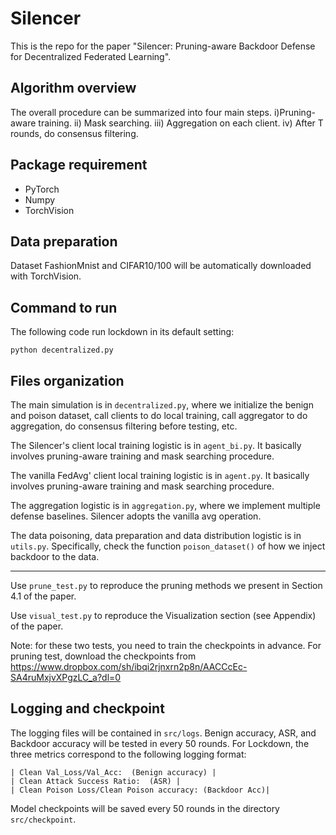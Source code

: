 

# Silencer 
This is the repo for the paper "Silencer: Pruning-aware Backdoor Defense for Decentralized Federated Learning".

## Algorithm overview
The overall procedure can be summarized into four main steps. i)Pruning-aware training. ii) Mask searching. iii) Aggregation on each client. iv) After T rounds, do consensus filtering.



## Package requirement
* PyTorch 
* Numpy
* TorchVision

## Data  preparation
Dataset FashionMnist and CIFAR10/100 will be automatically downloaded with TorchVision.

## Command to run
The following code run lockdown in its default setting:
```
python decentralized.py  
```

## Files organization
The main simulation is in `decentralized.py`, where we initialize the benign and poison dataset, call clients to do local training, call aggregator to do aggregation, do consensus filtering before testing, etc.

The Silencer's client local training logistic is in `agent_bi.py`. It basically involves pruning-aware training and mask searching procedure.  

The vanilla FedAvg' client local training logistic is in `agent.py`. It basically involves pruning-aware training and mask searching procedure.  

The aggregation logistic is in `aggregation.py`, where we implement multiple defense baselines. Silencer adopts the vanilla avg operation. 

The data poisoning, data preparation and data distribution logistic is in `utils.py`. Specifically, check the function `poison_dataset()` of how we inject backdoor to the data. 

--------------------------
Use `prune_test.py` to reproduce the pruning methods we present in Section 4.1 of the paper. 

Use `visual_test.py` to reproduce the Visualization section (see Appendix) of the paper. 

Note: for these two tests, you need to train the checkpoints in advance. For pruning test, download the checkpoints from https://www.dropbox.com/sh/ibqi2rjnxrn2p8n/AACCcEc-SA4ruMxjvXPgzLC_a?dl=0
## Logging and checkpoint
The logging files will be contained in `src/logs`. Benign accuracy, ASR, and Backdoor accuracy will be tested in every 50 rounds.
For Lockdown, the three metrics correspond to the following logging format:
```
| Clean Val_Loss/Val_Acc:  (Benign accuracy) |
| Clean Attack Success Ratio:  (ASR) |
| Clean Poison Loss/Clean Poison accuracy: (Backdoor Acc)|
```
Model checkpoints will be saved every 50 rounds in the directory `src/checkpoint`.







